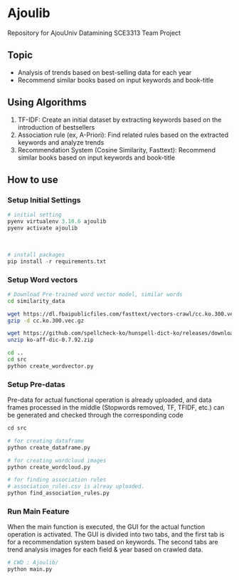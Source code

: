 # Ajoulib

Repository for AjouUniv Datamining SCE3313 Team Project

## Topic

- Analysis of trends based on best-selling data for each year
- Recommend similar books based on input keywords and book-title

## Using Algorithms

1. TF-IDF: Create an initial dataset by extracting keywords based on the introduction of bestsellers
2. Association rule (ex, A-Priori): Find related rules based on the extracted keywords and analyze trends
3. Recommendation System (Cosine Similarity, Fasttext): Recommend similar books based on input keywords and book-title

## How to use

### Setup Initial Settings

```python
# initial setting
pyenv virtualenv 3.10.6 ajoulib
pyenv activate ajoulib
```

<br>

```python
# install packages
pip install -r requirements.txt
```

### Setup Word vectors

```bash
# Download Pre-trained word vector model, similar words
cd similarity_data

wget https://dl.fbaipublicfiles.com/fasttext/vectors-crawl/cc.ko.300.vec.gz
gzip -d cc.ko.300.vec.gz

wget https://github.com/spellcheck-ko/hunspell-dict-ko/releases/download/0.7.92/ko-aff-dic-0.7.92.zip
unzip ko-aff-dic-0.7.92.zip

cd ..
cd src
python create_wordvector.py
```

### Setup Pre-datas

Pre-data for actual functional operation is already uploaded, and data frames processed in the middle (Stopwords removed, TF, TFIDF, etc.) can be generated and checked through the corresponding code

```python
cd src

# for creating dataframe
python create_dataframe.py

# for creating wordcloud images
python create_wordcloud.py

# for finding association rules
# association_rules.csv is alreay uploaded.
python find_association_rules.py
```

### Run Main Feature

When the main function is executed, the GUI for the actual function operation is activated. The GUI is divided into two tabs, and the first tab is for a recommendation system based on keywords. The second tabs are trend analysis images for each field & year based on crawled data.

```python
# CWD : Ajoulib/
python main.py
```
